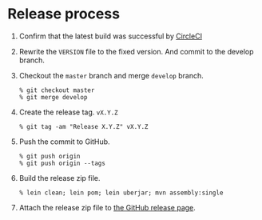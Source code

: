 # Release process

1. Confirm that the latest build was successful by [CircleCI](https://circleci.com/gh/job-streamer)
1. Rewrite the `VERSION` file to the fixed version. And commit to the develop branch.
1. Checkout the `master` branch and merge `develop` branch.

    ```shell
    % git checkout master
    % git merge develop
    ```
    
1. Create the release tag. `vX.Y.Z`

    ```
    % git tag -am "Release X.Y.Z" vX.Y.Z
    ```

1. Push the commit to GitHub.

    ```
    % git push origin
    % git push origin --tags
    ```
    
1. Build the release zip file.

    ```
    % lein clean; lein pom; lein uberjar; mvn assembly:single
    ```

1. Attach the release zip file to [the GitHub release page](https://github.com/job-streamer/job-streamer-agent/releases).
